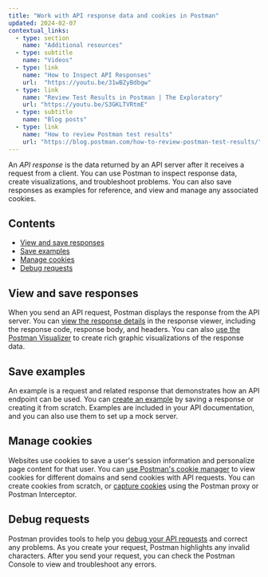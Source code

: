 ```yaml
---
title: "Work with API response data and cookies in Postman"
updated: 2024-02-07
contextual_links:
  - type: section
    name: "Additional resources"
  - type: subtitle
    name: "Videos"
  - type: link
    name: "How to Inspect API Responses"
    url:  "https://youtu.be/31wBZyBdbgw"
  - type: link
    name: "Review Test Results in Postman | The Exploratory"
    url: "https://youtu.be/S3GKLTVRtmE"
  - type: subtitle
    name: "Blog posts"
  - type: link
    name: "How to review Postman test results"
    url: "https://blog.postman.com/how-to-review-postman-test-results/"
---
```


An _API response_ is the data returned by an API server after it receives a request from a client. You can use Postman to inspect response data, create visualizations, and troubleshoot problems. You can also save responses as examples for reference, and view and manage any associated cookies.

## Contents

* [View and save responses](#view-and-save-responses)
* [Save examples](#save-examples)
* [Manage cookies](#manage-cookies)
* [Debug requests](#debug-requests)

## View and save responses

When you send an API request, Postman displays the response from the API server. You can [view the response details](/docs/sending-requests/response-data/responses/) in the response viewer, including the response code, response body, and headers. You can also [use the Postman Visualizer](/docs/sending-requests/response-data/visualizer/) to create rich graphic visualizations of the response data.

## Save examples

An example is a request and related response that demonstrates how an API endpoint can be used. You can [create an example](/docs/sending-requests/response-data/examples/) by saving a response or creating it from scratch. Examples are included in your API documentation, and you can also use them to set up a mock server.

## Manage cookies

Websites use cookies to save a user's session information and personalize page content for that user. You can [use Postman's cookie manager](/docs/sending-requests/response-data/cookies/) to view cookies for different domains and send cookies with API requests. You can create cookies from scratch, or [capture cookies](/docs/sending-requests/capturing-request-data/capture-overview/) using the Postman proxy or Postman Interceptor.

## Debug requests

Postman provides tools to help you [debug your API requests](/docs/sending-requests/response-data/troubleshooting-api-requests/) and correct any problems. As you create your request, Postman highlights any invalid characters. After you send your request, you can check the Postman Console to view and troubleshoot any errors.
